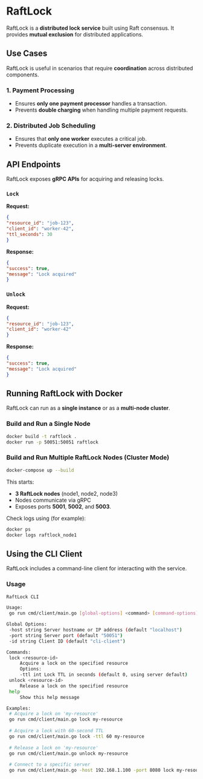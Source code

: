 # RaftLock

RaftLock is a **distributed lock service** built using Raft consensus. It provides **mutual exclusion** for distributed applications.

## Use Cases

RaftLock is useful in scenarios that require **coordination** across distributed components.

### 1. Payment Processing

- Ensures **only one payment processor** handles a transaction.
- Prevents **double charging** when handling multiple payment requests.

### 2. Distributed Job Scheduling

- Ensures that **only one worker** executes a critical job.
- Prevents duplicate execution in a **multi-server environment**.

## API Endpoints

RaftLock exposes **gRPC APIs** for acquiring and releasing locks.

### `Lock`

**Request:**

```json
{
"resource_id": "job-123",
"client_id": "worker-42",
"ttl_seconds": 30
}
```

**Response:**

```json
{
"success": true,
"message": "Lock acquired"
}
```

### `Unlock`

**Request:**

```json
{
"resource_id": "job-123",
"client_id": "worker-42"
}
```

**Response:**

```json
{
"success": true,
"message": "Lock acquired"
}
```

## Running RaftLock with Docker

RaftLock can run as a **single instance** or as a **multi-node cluster**.

### Build and Run a Single Node

```sh
docker build -t raftlock .
docker run -p 50051:50051 raftlock
```

### Build and Run Multiple RaftLock Nodes (Cluster Mode)

```sh
docker-compose up --build
```

This starts:

- **3 RaftLock nodes** (node1, node2, node3)
- Nodes communicate via gRPC
- Exposes ports **5001**, **5002**, and **5003**.

Check logs using (for example):

```sh
docker ps
docker logs raftlock_node1
```

## Using the CLI Client

RaftLock includes a command-line client for interacting with the service.

### Usage

```sh
RaftLock CLI

Usage:
 go run cmd/client/main.go [global-options] <command> [command-options] <resource-id>

Global Options:
 -host string Server hostname or IP address (default "localhost")
 -port string Server port (default "50051")
 -id string Client ID (default "cli-client")

Commands:
 lock <resource-id>
     Acquire a lock on the specified resource
     Options:
     -ttl int Lock TTL in seconds (default 0, using server default)
 unlock <resource-id>
     Release a lock on the specified resource
 help
     Show this help message

Examples:
 # Acquire a lock on 'my-resource'
 go run cmd/client/main.go lock my-resource
 
 # Acquire a lock with 60-second TTL
 go run cmd/client/main.go lock -ttl 60 my-resource
 
 # Release a lock on 'my-resource'
 go run cmd/client/main.go unlock my-resource
 
 # Connect to a specific server
 go run cmd/client/main.go -host 192.168.1.100 -port 8080 lock my-resource
```

